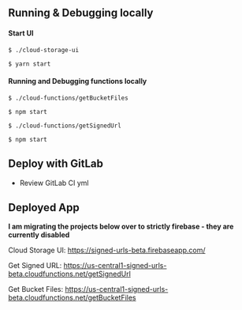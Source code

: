## Running & Debugging locally

#### Start UI

`$ ./cloud-storage-ui`

`$ yarn start`

#### Running and Debugging functions locally

`$ ./cloud-functions/getBucketFiles`

`$ npm start`

`$ ./cloud-functions/getSignedUrl`

`$ npm start`

## Deploy with GitLab

- Review GitLab CI yml

## Deployed App

**I am migrating the projects below over to strictly firebase - they are currently disabled**

Cloud Storage UI: https://signed-urls-beta.firebaseapp.com/

Get Signed URL: https://us-central1-signed-urls-beta.cloudfunctions.net/getSignedUrl

Get Bucket Files: https://us-central1-signed-urls-beta.cloudfunctions.net/getBucketFiles
